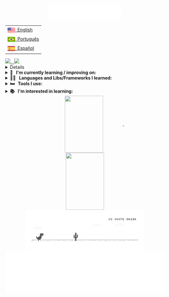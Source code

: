 <!-- wave dropping svg -->
<div align="center">
	<a href="https://github.com/Daniel-CreeperEvil1227">
		<img src="assets/animations/wave-drop.svg" alt="Wave dropping animation"/>
	</a>
</div>

<!-- lang table -->
<table align="right">
	<tr title="Access the English version"><td><a href="README.md" color="02D892" aria-label="Access the English version"><img src="assets/flags/us-flag.png" alt="united states flag icon" height="24" display="flex" align="center">&nbsp; English</a></td></tr>
	<tr title="Acessar versão em Português"><td><a href="README_pt.md" color="02D892" aria-label="Acessar versão em Português"><img src="assets/flags/br-flag.png" alt="brazil flag icon" height="24" display="flex" align="center">&nbsp; Português</a></td></tr>
	<tr title="Accede a la versión en español"><td><a href="README_es.md" color="02D892" aria-label="Accede a la versión en español"><img src="assets/flags/es-flag.png" alt="spain flag icon" height="24" display="flex" align="center">&nbsp; Español</a></td></tr>
</table>

<!-- stats -->
<div>
	<a href="https://github.com/Daniel-CreeperEvil1227">
	<img height="180em" src="https://github-readme-stats.vercel.app/api?username=Daniel-CreeperEvil1227&count_private=true&include_all_commits=true&custom_title=Daniel's&nbsp;GitHub&nbsp;Statistics&show_icons=true&border_color=8229ff&bg_color=0D1117&title_color=02D892&text_color=C9D1D9&icon_color=8229ff" />
	<span>&nbsp;</span>
	<img height="180em" src="https://github-readme-stats.vercel.app/api/top-langs/?username=Daniel-CreeperEvil1227&layout=compact&langs_count=10&border_color=8229ff&bg_color=0D1117&title_color=C9D1D9&text_color=02D892" />
</div>

<!-- social media icons -->
<details aria-label="view my social media">
	<summary title="click to view"><b>😄 &nbsp;Connect with me:</b></summary>
	<br/>
	<a href="https://www.linkedin.com/in/carlosdaniel1227/?locale=en_US" target="_blank" title="Linkedin" aria-label="Access my Linkedin profile"> <img src="assets/icons/linkedin.svg" alt="Linkedin Icon" height="48px"/> </a>
</details>
	
<!-- current lang/tool icons -->
<details aria-label="view technologies i am currently learning or improving on">
	<summary title="click to view"><b>📝 &nbsp; I'm currently learning / improving on:</b></summary>
	<br/>
	<a href="https://nodejs.org/en" target="_blank" title="Node.js" aria-label="Access Node website"> <img align="left" src="assets/icons/node.svg" alt="Node.js Icon" height="30px" width="110px"/> </a>
	<a href="https://expressjs.com/" target="_blank" title="Express.js" aria-label="Access Express website"> <img align="left" src="assets/icons/express.svg" alt="Express.js Icon" height="42px" width="130px"/> </a>
	<a href="https://www.postgresql.org/" target="_blank" title="PostgreSQL" aria-label="Access PostgreSQL website"> <img src="assets/icons/postgresql.svg" alt="PostgreSQL Icon" height="42px" width="162px"/> </a>
</details>

<!-- lang icons -->
<details aria-label="view language, libs and framworks i learnerd">
	<summary title="click to view"><b>👩‍💻 &nbsp; Languages and Libs/Frameworks I learned:</b></summary>
	<br/>
	<div>
		<a href="https://developer.mozilla.org/en-US/docs/Web/HTML" target="_blank" title="HTML5" aria-label="Access HTML5 docs"> <img align="left" src="assets/icons/html.svg" alt="HTML5 Icon" height="42px" width="42px"/> </a>
		<a href="https://developer.mozilla.org/en-US/docs/Web/CSS" target="_blank" title="CSS3" aria-label="Access CSS3 docs"> <img align="left" src="assets/icons/css.svg" alt="CSS3 Icon" height="42px" width="42px"/> </a>
		<a href="https://developer.mozilla.org/en-US/docs/Web/JavaScript" target="_blank" title="JavaScript" aria-label="Access JavaScript docs"> <img align="left" src="assets/icons/javascript.svg" alt="JavaScript Icon" height="42px" width="42px"/> </a>
		<a href="https://www.typescriptlang.org/" target="_blank" title="TypeScript" aria-label="Access TypeScript website"> <img align="left" src="assets/icons/typescript.svg" alt="TypeScript Icon" height="42px" width="42px"/> </a>
		<a href="https://react.dev/" target="_blank" title="React.js" aria-label="Access React website"> <img align="left" src="assets/icons/react.svg" alt="React.js Icon" height="42px" width="42px"/> </a>
		<a href="https://styled-components.com/" target="_blank" title="Styled Components" aria-label="Access Styled Components website"> <img align="left" src="assets/icons/styled-components.svg" alt="Styled Components Icon" height="42px" width="42px"/> </a>
		<a href="https://fkhadra.github.io/react-toastify/introduction" target="_blank" title="React Toastfy" aria-label="Access React Toastfy website"> <img src="assets/icons/toastfy.svg" alt="React Toastfy Icon" height="42px" width="42px"/> </a>
	</div>
	<div>
		<a href="https://axios-http.com/" target="_blank" title="Axios" aria-label="Access Axios website"> <img align="left" src="assets/icons/axios.svg" alt="Axios Icon" height="42px" width="42px"/> </a>
		<a href="https://reactrouter.com/en/main" target="_blank" title="React Router DOM" aria-label="Access React Router DOM website"> <img align="left" src="assets/icons/router-dom.svg" alt="Router DOM Icon" height="42px" width="42px"/> </a>
		<a href="https://react-hook-form.com/" target="_blank" title="React Hook Form" aria-label="Access React Hook Form website"> <img align="left" src="assets/icons/hook-form.svg" alt="Hook Form Icon" height="42px" width="42px"/> </a>
		<a href="https://mui.com/" target="_blank" title="Material UI" aria-label="Access Material UI website"> <img align="left" src="assets/icons/material-ui.svg" alt="Material UI Icon" height="42px" width="42px"/> </a>
		<a href="https://redux.js.org/" target="_blank" title="Redux.js" aria-label="Access Redux website"> <img align="left" src="assets/icons/redux.svg" alt="Redux.js Icon" height="42px" width="42px"/> </a>
		<a href="https://developer.mozilla.org/en-US/docs/Web/JavaScript/Reference/Global_Objects/JSON" target="_blank" title="JSON" aria-label="Access JSON website"> <img align="left" src="assets/icons/json.svg" alt="JSON Icon" height="42px" width="42px"/> </a>
		<a href="https://jwt.io/" target="_blank" title="JWT" aria-label="Access JSON Web Token website"> <img src="assets/icons/jwt.svg" alt="JSON Web Token Icon" height="42px" width="42px"/> </a>
	</div>
</details>

<!-- tool icons -->
<details aria-label="view tools i use">
	<summary title="click to view"><b>🛏 &nbsp; Tools I use:</b></summary>
	<br/>
	<div>
		<a href="https://github.com/" target="_blank" title="GitHub" aria-label="Back to GitHub home"> <img align="left" src="assets/icons/github.svg" alt="GitHub Icon" height="42px" width="42px"/> </a>
		<a href="https://code.visualstudio.com/" target="_blank" title="VSCode" aria-label="Access VSCode website"> <img align="left" src="assets/icons/vscode.svg" alt="VisualStudioCode Icon" height="42px" width="42px"/> </a>
		<a href="https://git-scm.com/" target="_blank" title="Git" aria-label="Access Git website"> <img align="left" src="assets/icons/git.svg" alt="Git Icon" height="42px" width="42px"/> </a>
		<a href="https://gitforwindows.org/" target="_blank" title="GitBash" aria-label="Access Git for Windows website"> <img align="left" src="assets/icons/gitbash.svg" alt="GitBash Icon" height="42px" width="42px"/> </a>
		<a href="https://www.npmjs.com/" target="_blank" title="Npm" aria-label="Access Npm website"> <img align="left" src="assets/icons/npm.svg" alt="Npm Icon" height="42px" width="42px"/> </a>
		<a href="https://insomnia.rest/" target="_blank" title="Insomnia" aria-label="Access Insomnia website"> <img align="left" src="assets/icons/insomnia.svg" alt="Insomnia Icon" height="42px" width="42px"/> </a>
		<a href="https://vercel.com/" target="_blank" title="Vercel" aria-label="Access Vercel website"> <img src="assets/icons/vercel.svg" alt="Vercel Icon" height="42px" width="42px"/> </a>
	</div>
	<div>
		<a href="https://vitejs.dev/" target="_blank" title="Vite.js" aria-label="Access Vite website"> <img align="left" src="assets/icons/vite.svg" alt="Vite.js Icon" height="42px" width="42px"/> </a>
		<a href="https://codepen.io/" target="_blank" title="CodePen" aria-label="Access CodePen website"> <img align="left" src="assets/icons/codepen.svg" alt="CodePen Icon" height="42px" width="42px"/> </a>
		<a href="https://www.microsoft.com/pt-br/software-download/windows10" target="_blank" title="Windows 10" aria-label="Access Windows page"> <img align="left" src="assets/icons/windows.svg" alt="Windows 10 Icon" height="42px" width="42px"/> </a>
		<a href="https://www.figma.com/" target="_blank" title="Figma" aria-label="Access Figma website"> <img align="left" src="assets/icons/figma.svg" alt="Figma Icon" height="42px" width="42px"/> </a>
		<a href="https://eslint.org/" target="_blank" title="Eslint" aria-label="Access Eslint website"> <img align="left" src="assets/icons/eslint.svg" alt="Eslint Icon" height="42px" width="42px"/> </a>
		<a href="https://prettier.io/" target="_blank" title="Prettier" aria-label="Access Prettier website"> <img align="left" src="assets/icons/prettier.svg" alt="Prettier Icon" height="42px" width="42px"/> </a>
		<a href="https://trello.com/" target="_blank" title="Trello" aria-label="Access Trello website"> <img src="assets/icons/trello.svg" alt="Trello Icon" height="42px" width="42px"/> </a>
	</div>
</details>

<!-- any lang/tool icons -->
<details aria-label="view technologies i am interested in learning">
	<summary title="click to view"><b>📚 &nbsp; I'm interested in learning:</b></summary>
	<br/>
	<details open aria-label="view libs and frameworks i am interested in learning">
		<summary title="click to view"><b>💡 &nbsp; Libs and Frameworks:</b></summary>
		<br/>
		<div>
			<a href="https://nextjs.org/" target="_blank" title="Next.js" aria-label="Access Next website"> <img align="left" src="assets/icons/next.svg" alt="Next.js Icon" height="48px" width="166px"/> </a>
			<a href="https://sass-lang.com/" target="_blank" title="SASS" aria-label="Access SASS website"> <img align="left" src="assets/icons/sass.svg" alt="SASS Icon" height="48px" width="42px"/> </a>
			<a href="https://stitches.dev/" target="_blank" title="Stitches" aria-label="Access Stitches website"> <img align="left" src="assets/icons/stitches.svg" alt="Stitches Icon" height="48px" width="42px"/> </a>
			<a href="https://tailwindcss.com/" target="_blank" title="Tailwindcss" aria-label="Access Tailwindcss website"> <img align="left" src="assets/icons/tailwindcss.svg" alt="Tailwindcss Icon" height="48px" width="42px"/> </a>
			<a href="https://nuxtjs.org/" target="_blank" title="Nuxt.js" aria-label="Access Nuxt website"> <img src="assets/icons/nuxt.svg" alt="Nuxt.js Icon" height="48px" width="42px"/> </a>
		</div>
		<div>
			<a href="https://angular.io/" target="_blank" title="Angular" aria-label="Access Angular website"> <img align="left" src="assets/icons/angular.svg" alt="Angular Icon" height="48px" width="166px"/> </a>
			<a href="https://vuejs.org/" target="_blank" title="Vue.js" aria-label="Access Vue website"> <img align="left" src="assets/icons/vue.svg" alt="Vue.js Icon" height="48px" width="42px"/> </a>
			<a href="https://rubyonrails.org/" target="_blank" title="Ruby on Rails" aria-label="Access Ruby on Rails website"> <img align="left" src="assets/icons/ruby-on-rails.svg" alt="Ruby on Rails Icon" height="48px" width="42px"/> </a>
			<a href="https://spring.io/" target="_blank" title="Spring" aria-label="Access Spring website"> <img align="left" src="assets/icons/spring.svg" alt="Spring Icon" height="48px" width="42px"/> </a>
			<a href="https://laravel.com/" target="_blank" title="Laravel" aria-label="Access Laravel website"> <img src="assets/icons/laravel.svg" alt="Laravel Icon" height="48px" width="42px"/> </a>
		</div>
	</details>
	<details aria-label="view languages i am interested in learning">
		<summary title="click to view"><b>📋 &nbsp; Languages:</b></summary>
		<br/>
		<div>
			<a href="https://dev.java/" target="_blank" title="Java" aria-label="Access Java website"> <img align="left" src="assets/icons/java.svg" alt="Java Icon" height="48px" width="104px"/> </a>
			<a href="https://www.w3schools.com/c/c_intro.php" target="_blank" title="C" aria-label="Access C docs"> <img align="left" src="assets/icons/c.svg" alt="C Icon" height="48px" width="42px"/> </a>
			<a href="https://www.w3schools.com/cpp/cpp_intro.asp" target="_blank" title="C++" aria-label="Access Cplusplus docs"> <img align="left" src="assets/icons/c-plusplus.svg" alt="C++ Icon" height="48px" width="42px"/> </a>
			<a href="https://dotnet.microsoft.com/en-us/learn/csharp" target="_blank" title="C#" aria-label="Access Csharp docs"> <img align="left" src="assets/icons/c-sharp.svg" alt="C# Icon" height="48px" width="42px"/> </a>
			<a href="https://www.php.net/" target="_blank" title="PHP" aria-label="Access PHP website"> <img align="left" src="assets/icons/php.svg" alt="PHP Icon" height="48px" width="42px"/> </a>
			<a href="https://www.swift.org/about/" target="_blank" title="Swift" aria-label="Access Swift website"> <img src="assets/icons/swift.svg" alt="Swift Icon" height="48px" width="42px"/> </a>
		</div>
		<div>
			<a href="https://kotlinlang.org/" target="_blank" title="Kotlin" aria-label="Access Kotlin website"> <img align="left" src="assets/icons/kotlin.svg" alt="Kotlin Icon" height="48px" width="104px"/> </a>
			<a href="https://developer.apple.com/documentation/objectivec" target="_blank" title="Objective-C" aria-label="Access Objective-C website"> <img align="left" src="assets/icons/objective-c.svg" alt="Objective-C Icon" height="48px" width="42px"/> </a>
			<a href="https://www.rust-lang.org/" target="_blank" title="Rust" aria-label="Access Rust website"> <img align="left" src="assets/icons/rust.svg" alt="Rust Icon" height="48px" width="42px"/> </a>
			<a href="https://go.dev/" target="_blank" title="Go" aria-label="Access Go website"> <img align="left" src="assets/icons/go.svg" alt="Go Icon" height="48px" width="42px"/> </a>
			<a href="https://dart.dev/" target="_blank" title="Dart" aria-label="Access Dart website"> <img align="left" src="assets/icons/dart.svg" alt="Dart Icon" height="48px" width="42px"/> </a>
			<a href="https://www.ruby-lang.org/en/" target="_blank" title="Ruby" aria-label="Access Ruby website"> <img src="assets/icons/ruby.svg" alt="Ruby Icon" height="48px" width="42px"/> </a>
		</div>
	</details>
	<details aria-label="view database technologies i am interested in learning">
		<summary title="click to view"><b>🗃 &nbsp; Database Techs:</b></summary>
		<br/>
		<div>
			<a href="https://www.oracle.com/" target="_blank" title="Oracle Techs" aria-label="Access Oracle website"> <img align="left" src="assets/icons/oracle.svg" alt="Oracle Icon" height="48px" width="104px"/> </a>
			<a href="https://www.mysql.com/" target="_blank" title="MySQL" aria-label="Access MySQL website"> <img align="left" src="assets/icons/mysql.svg" alt="MySQL Icon" height="48px" width="42px"/> </a>
			<a href="https://www.microsoft.com/en-us/sql-server/" target="_blank" title="Microsoft SQL Server" aria-label="Access Microsoft SQL Server website"> <img align="left" src="assets/icons/sqlserver.svg" alt="Microsoft SQL Server Icon" height="48px" width="42px"/> </a>
			<a href="https://redis.io/" target="_blank" title="Redis" aria-label="Access Redis website"> <img align="left" src="assets/icons/redis.svg" alt="Redis Icon" height="48px" width="42px"/> </a>
			<a href="https://cassandra.apache.org/_/index.html" target="_blank" title="Cassandra" aria-label="Access Cassandra website"> <img align="left" src="assets/icons/cassandra.svg" alt="Cassandra Icon" height="48px" width="42px"/> </a>
			<a href="https://sqlite.org/index.html" target="_blank" title="SQLite" aria-label="Access SQLite website"> <img src="assets/icons/sqlite.svg" alt="SQLite Icon" height="48px" width="42px"/> </a>
		</div>
	</details>
	<details aria-label="view cloud service technologies i am interested in learning">
		<summary title="click to view"><b>⛅ &nbsp; Cloud Service Techs:</b></summary>
		<br/>
		<div>
			<a href="https://azure.microsoft.com/en-us/" target="_blank" title="Microsoft Azure" aria-label="Access Microsoft Azure website"> <img align="left" src="assets/icons/azure.svg" alt="Microsoft Azure Icon" height="48px" width="104px"/> </a>
			<a href="https://cloud.google.com/?hl=en" target="_blank" title="Google Cloud Platform" aria-label="Access Google Cloud Platform website"> <img align="left" src="assets/icons/google-cloud.svg" alt="Google Cloud Platform Icon" height="48px" width="42px"/> </a>
			<a href="https://www.oracle.com/cloud/" target="_blank" title="Oracle Cloud" aria-label="Access Oracle Cloud website"> <img align="left" src="assets/icons/oracle-cloud.svg" alt="Oracle Cloud Icon" height="48px" width="42px"/> </a>
			<a href="https://www.ibm.com/cloud" target="_blank" title="IBM Cloud" aria-label="Access IBM Cloud website"> <img align="left" src="assets/icons/ibm-cloud.svg" alt="IBM Cloud Icon" height="48px" width="42px"/> </a>
			<a href="https://www.digitalocean.com/" target="_blank" title="DigitalOcean" aria-label="Access DigitalOcean website"> <img align="left" src="assets/icons/digitalocean.svg" alt="DigitalOcean Icon" height="48px" width="42px"/> </a>
			<a href="https://www.alibabacloud.com/" target="_blank" title="Alibaba Cloud" aria-label="Access Alibaba Cloud website"> <img src="assets/icons/alibaba-cloud.svg" alt="Alibaba Cloud Icon" height="48px" width="42px"/> </a>
		</div>
		<div>
			<a href="https://www.heroku.com/" target="_blank" title="Heroku" aria-label="Access Heroku website"> <img align="left" src="assets/icons/heroku.svg" alt="Heroku Icon" height="48px" width="104px"/> </a>
			<a href="https://www.vmware.com/cloud-solutions.html" target="_blank" title="VMware Cloud" aria-label="Access VMware Cloud website"> <img align="left" src="assets/icons/vmware-cloud.svg" alt="VMware Cloud Icon" height="48px" width="42px"/> </a>
			<a href="https://www.openstack.org/" target="_blank" title="OpenStack" aria-label="Access OpenStack website"> <img src="assets/icons/openstack.svg" alt="OpenStack Icon" height="48px" width="42px"/> </a>
		</div>
	</details>
</details>

<!--
gamelife
![snake gif](https://github.com/Daniel-CreeperEvil1227/Daniel-CreeperEvil1227/blob/output/github-contribution-grid-snake.svg)

<picture>
  <source media="(prefers-color-scheme: dark)" srcset="github-snake-dark.svg" />
  <source media="(prefers-color-scheme: light)" srcset="github-snake.svg" />
  <img alt="github-snake" src="github-snake.svg" />
</picture>
-->

<!-- repo list -->
<div align="center">
	<a href="https://github.com/Daniel-CreeperEvil1227/Daniel-CreeperEvil1227">
		<img height="180em" width="49%" align="center" src="https://github-readme-stats.vercel.app/api/pin/?username=Daniel-CreeperEvil1227&repo=Daniel-CreeperEvil1227&border_color=8229ff&bg_color=0D1117&title_color=02D892&text_color=C9D1D9&icon_color=8229ff" />
	</a>
	<span>&nbsp;</span>
	<a href="https://github.com/Daniel-CreeperEvil1227/Projeto-FrontEnd-Kenzie-Empresas">
		<img height="180em" width="49%" align="center" src="https://github-readme-stats.vercel.app/api/pin/?username=Daniel-CreeperEvil1227&repo=Projeto-FrontEnd-Kenzie-Empresas&border_color=8229ff&bg_color=0D1117&title_color=02D892&text_color=C9D1D9&icon_color=8229ff" />
	</a>
</div>

<!-- dinosaur gif -->
<div align="center">
	<a href="https://trex-runner.com/" title='Play "Dinosaur Run" '>
		<img width="75%" src="assets/gifs/dino.gif?raw=true" alt="Chrome Dinosaur"/>
	</a>
</div>

<!-- wave svg -->
<div align="center">
	<a href="https://github.com/Daniel-CreeperEvil1227">
		<img src="assets/animations/wave.svg" alt="Wave animation"/>
	</a>
</div>
